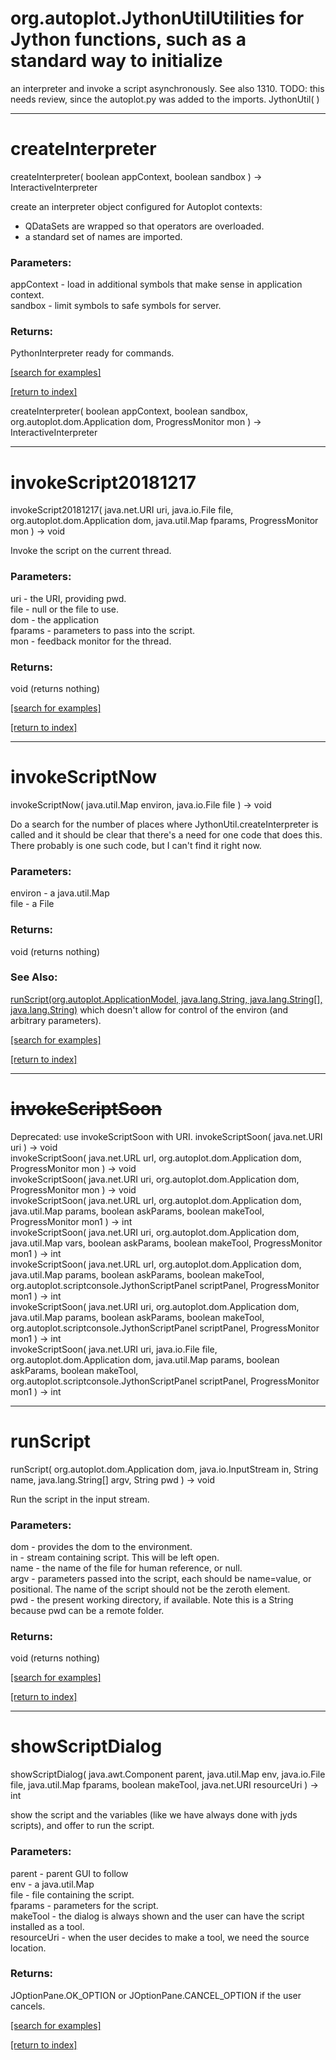 # org.autoplot.JythonUtilUtilities for Jython functions, such as a standard way to initialize
 an interpreter and invoke a script asynchronously.  See also 1310.
 TODO: this needs review, since the autoplot.py was added to the imports.
JythonUtil( )


***
<a name="createInterpreter"></a>
# createInterpreter
createInterpreter( boolean appContext, boolean sandbox ) &rarr; InteractiveInterpreter

create an interpreter object configured for Autoplot contexts:
 <ul>
   <li> QDataSets are wrapped so that operators are overloaded.
   <li> a standard set of names are imported.
 </ul>

### Parameters:
appContext - load in additional symbols that make sense in application context.
<br>sandbox - limit symbols to safe symbols for server.

### Returns:
PythonInterpreter ready for commands.

<a href="https://github.com/autoplot/dev/search?q=createInterpreter&unscoped_q=createInterpreter">[search for examples]</a>

<a href="https://github.com/autoplot/documentation/blob/master/javadoc/index-all.md">[return to index]</a>

createInterpreter( boolean appContext, boolean sandbox, org.autoplot.dom.Application dom, ProgressMonitor mon ) &rarr; InteractiveInterpreter<br>
***
<a name="invokeScript20181217"></a>
# invokeScript20181217
invokeScript20181217( java.net.URI uri, java.io.File file, org.autoplot.dom.Application dom, java.util.Map fparams, ProgressMonitor mon ) &rarr; void

Invoke the script on the current thread.

### Parameters:
uri - the URI, providing pwd.
<br>file - null or the file to use.
<br>dom - the application
<br>fparams - parameters to pass into the script.
<br>mon - feedback monitor for the thread.

### Returns:
void (returns nothing)


<a href="https://github.com/autoplot/dev/search?q=invokeScript20181217&unscoped_q=invokeScript20181217">[search for examples]</a>

<a href="https://github.com/autoplot/documentation/blob/master/javadoc/index-all.md">[return to index]</a>

***
<a name="invokeScriptNow"></a>
# invokeScriptNow
invokeScriptNow( java.util.Map environ, java.io.File file ) &rarr; void

Do a search for the number of places where JythonUtil.createInterpreter
 is called and it should be clear that there's a need for one code that
 does this.  There probably is one such code, but I can't find it right 
 now.

### Parameters:
environ - a java.util.Map
<br>file - a File

### Returns:
void (returns nothing)

### See Also:
<a href='#runScript'>runScript(org.autoplot.ApplicationModel, java.lang.String, java.lang.String[], java.lang.String)</a> which doesn't allow for control of the environ (and arbitrary parameters).<br>

<a href="https://github.com/autoplot/dev/search?q=invokeScriptNow&unscoped_q=invokeScriptNow">[search for examples]</a>

<a href="https://github.com/autoplot/documentation/blob/master/javadoc/index-all.md">[return to index]</a>

***
<a name="invokeScriptSoon"></a>
# <del>invokeScriptSoon</del>
Deprecated: use invokeScriptSoon with URI.
invokeScriptSoon( java.net.URI uri ) &rarr; void<br>
invokeScriptSoon( java.net.URL url, org.autoplot.dom.Application dom, ProgressMonitor mon ) &rarr; void<br>
invokeScriptSoon( java.net.URI uri, org.autoplot.dom.Application dom, ProgressMonitor mon ) &rarr; void<br>
invokeScriptSoon( java.net.URL url, org.autoplot.dom.Application dom, java.util.Map params, boolean askParams, boolean makeTool, ProgressMonitor mon1 ) &rarr; int<br>
invokeScriptSoon( java.net.URI uri, org.autoplot.dom.Application dom, java.util.Map vars, boolean askParams, boolean makeTool, ProgressMonitor mon1 ) &rarr; int<br>
invokeScriptSoon( java.net.URL url, org.autoplot.dom.Application dom, java.util.Map params, boolean askParams, boolean makeTool, org.autoplot.scriptconsole.JythonScriptPanel scriptPanel, ProgressMonitor mon1 ) &rarr; int<br>
invokeScriptSoon( java.net.URI uri, org.autoplot.dom.Application dom, java.util.Map params, boolean askParams, boolean makeTool, org.autoplot.scriptconsole.JythonScriptPanel scriptPanel, ProgressMonitor mon1 ) &rarr; int<br>
invokeScriptSoon( java.net.URI uri, java.io.File file, org.autoplot.dom.Application dom, java.util.Map params, boolean askParams, boolean makeTool, org.autoplot.scriptconsole.JythonScriptPanel scriptPanel, ProgressMonitor mon1 ) &rarr; int<br>
***
<a name="runScript"></a>
# runScript
runScript( org.autoplot.dom.Application dom, java.io.InputStream in, String name, java.lang.String[] argv, String pwd ) &rarr; void

Run the script in the input stream.

### Parameters:
dom - provides the dom to the environment.
<br>in - stream containing script. This will be left open.
<br>name - the name of the file for human reference, or null.
<br>argv - parameters passed into the script, each should be name=value, or positional.  The name of the script should not be the zeroth element.
<br>pwd - the present working directory, if available.  Note this is a String because pwd can be a remote folder.

### Returns:
void (returns nothing)


<a href="https://github.com/autoplot/dev/search?q=runScript&unscoped_q=runScript">[search for examples]</a>

<a href="https://github.com/autoplot/documentation/blob/master/javadoc/index-all.md">[return to index]</a>

***
<a name="showScriptDialog"></a>
# showScriptDialog
showScriptDialog( java.awt.Component parent, java.util.Map env, java.io.File file, java.util.Map fparams, boolean makeTool, java.net.URI resourceUri ) &rarr; int

show the script and the variables (like we have always done with jyds scripts), and offer to run the script.

### Parameters:
parent - parent GUI to follow
<br>env - a java.util.Map
<br>file - file containing the script.
<br>fparams - parameters for the script.
<br>makeTool - the dialog is always shown and the user can have the script installed as a tool.
<br>resourceUri - when the user decides to make a tool, we need the source location.

### Returns:
JOptionPane.OK_OPTION or JOptionPane.CANCEL_OPTION if the user cancels.

<a href="https://github.com/autoplot/dev/search?q=showScriptDialog&unscoped_q=showScriptDialog">[search for examples]</a>

<a href="https://github.com/autoplot/documentation/blob/master/javadoc/index-all.md">[return to index]</a>

